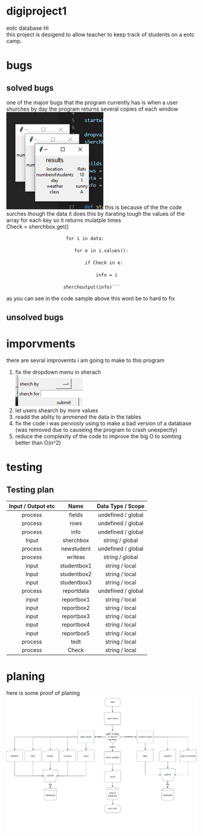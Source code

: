 # digiproject1
eotc database
Hi  
this project is desigend to allow teacher to keep track of students on a eotc camp.  
# bugs
## solved bugs
one of the majoir bugs that the program currently has is when a user shurches by day the program returns several copies of each window 
![imag](readmedata/suerachbydaybug.PNG)
this is because of the the code surches though the data it does this by itarating tough the values of the array for each key so it returns mulatple times   
                          Check = sherchbox.get()  

                          for i in data:      

                             for e in i.values():  

                                 if Check in e: 

                                     info = i  
                         
                         sherchoutput(info)```  
as you can see in the code sample above this wont be to hard to fix   
## unsolved bugs

# imporvments
there are sevral improvemts i am going to make to this program 
1. fix the dropdown menu in sherach   
![img](readmedata/dropdownprob.PNG) 
2. let users shearch by more values
3. readd the abilty to ammened the data in the tables 
4. fix the code i was perviosly using to make a bad version of a database (was removed due to causeing the program to crash unexpectly)
5. reduce the complexity of the code to improve the big O to somting better than O(n^2)

# testing
## Testing plan
|Input / Output etc|Name|Data Type / Scope|
|:--:|:--:|:--:|
|process|fields |undefined / global|
|process|rows |undefined / global|
|process|info |undefined / global|
|Input|sherchbox|string / global|
|process|newstudent|undefined / global|
|process|writeas|string / global|
|input|studentbox1|string / local|
|Input|studentbox2|string / local|
|input|studentbox3|string / local|
|process|reportdata|undefined / global|
|input|reportbox1|string / local|
|input|reportbox2|string / local|
|input|reportbox3|string / local|
|input|reportbox4|string / local|
|input|reportbox5|string / local|
|process|tedt|string / local|
|process|Check|string / local|


# planing 
here is some proof of planing
![flow](readmedata/flow.png)


